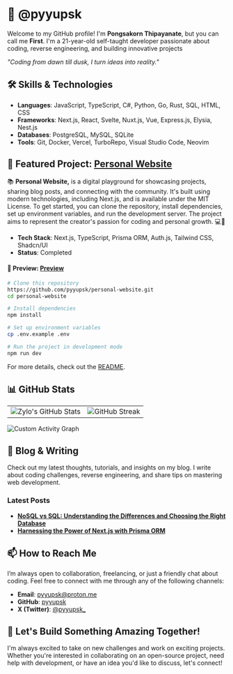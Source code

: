 # 🚀 @pyyupsk

Welcome to my GitHub profile! I'm **Pongsakorn Thipayanate**, but you can call me **First**. I'm a 21-year-old self-taught developer passionate about coding, reverse engineering, and building innovative projects

<em>_"Coding from dawn till dusk, I turn ideas into reality."_</em>

## 🛠️ Skills & Technologies

-   **Languages**: JavaScript, TypeScript, C#, Python, Go, Rust, SQL, HTML, CSS
-   **Frameworks**: Next.js, React, Svelte, Nuxt.js, Vue, Express.js, Elysia, Nest.js
-   **Databases**: PostgreSQL, MySQL, SQLite
-   **Tools**: Git, Docker, Vercel, TurboRepo, Visual Studio Code, Neovim

## 🌟 Featured Project: [Personal Website](https://github.com/pyyupsk/personal-website)

📚 **Personal Website,** is a digital playground for showcasing projects, sharing blog posts, and connecting with the community. It's built using modern technologies, including Next.js, and is available under the MIT License. To get started, you can clone the repository, install dependencies, set up environment variables, and run the development server. The project aims to represent the creator's passion for coding and personal growth. 💻🚀

-   **Tech Stack**: Next.js, TypeScript, Prisma ORM, Auth.js, Tailwind CSS, Shadcn/UI
-   **Status**: Completed

#### 🚀 **Preview**: [Preview](https://pyyupsk.vercel.app/)

```bash
# Clone this repository
https://github.com/pyyupsk/personal-website.git
cd personal-website

# Install dependencies
npm install

# Set up environment variables
cp .env.example .env

# Run the project in development mode
npm run dev
```

For more details, check out the [README](https://github.com/pyyupsk/personal-website/blob/main/README.md).

## 📊 GitHub Stats

<table>
  <tr>
    <td>
      <img src="https://github-readme-stats.vercel.app/api?username=pyyupsk&show_icons=true&theme=onedark&hide_border=true&title_color=67b0e8&text_color=dadada&icon_color=dadada&border_color=141b1e&bg_color=141b1e" alt="Zylo's GitHub Stats">
    </td>
    <td>
      <img src="https://github-readme-streak-stats.herokuapp.com/?user=pyyupsk&theme=onedark&hide_border=true&background=141b1e&stroke=67b0e8&ring=67b0e8&fire=67b0e8&currStreakNum=dadada&sideNums=dadada&currStreakLabel=dadada&sideLabels=dadada&dates=dadada&excludeDaysLabel=dadada" alt="GitHub Streak">
    </td>
  </tr>
</table>

![Custom Activity Graph](https://github-readme-activity-graph.vercel.app/graph?username=pyyupsk&bg_color=141b1e&color=dadada&line=67b0e8&point=dadada&area=true&hide_border=true)

## 📝 Blog & Writing

Check out my latest thoughts, tutorials, and insights on my blog. I write about coding challenges, reverse engineering, and share tips on mastering web development.

### **Latest Posts**

-   **[NoSQL vs SQL: Understanding the Differences and Choosing the Right Database](https://medium.com/@pthipayanate/nosql-vs-sql-understanding-the-differences-and-choosing-the-right-database-f89264154146)**
-   **[Harnessing the Power of Next.js with Prisma ORM](https://medium.com/@pthipayanate/harnessing-the-power-of-next-js-with-prisma-orm-6bd67809bbd8)**

## 📫 How to Reach Me

I’m always open to collaboration, freelancing, or just a friendly chat about coding. Feel free to connect with me through any of the following channels:

-   **Email**: [pyyupsk@proton.me](mailto:pyyupsk@proton.me)
-   **GitHub**: [pyyupsk](https://github.com/pyyupsk)
-   **X (Twitter)**: [@pyyupsk_](https://x.com/pyyupsk_)

## 🤝 Let's Build Something Amazing Together!

I'm always excited to take on new challenges and work on exciting projects. Whether you're interested in collaborating on an open-source project, need help with development, or have an idea you'd like to discuss, let's connect!
